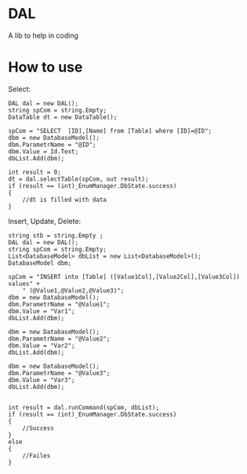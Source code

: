 # DAL
A lib to help in coding

# How to use

Select:

    DAL dal = new DAL();
    string spCom = string.Empty;
    DataTable dt = new DataTable();

    spCom = "SELECT  [ID],[Name] from [Table] where [ID]=@ID";
    dbm = new DatabaseModel();
    dbm.ParametrName = "@ID";
    dbm.Value = Id.Text;
    dbList.Add(dbm);

    int result = 0;
    dt = dal.selectTable(spCom, out result);
    if (result == (int)_EnumManager.DbState.success)
    {
        //dt is filled with data
    }

Insert, Update, Delete:

    string stb = string.Empty ;
    DAL dal = new DAL();
    string spCom = string.Empty;
    List<DatabaseModel> dbList = new List<DatabaseModel>();
    DatabaseModel dbm;
            
    spCom = "INSERT into [Table] ([Value1Col],[Value2Col],[Value3Col]) values" +
        " (@Value1,@Value2,@Value3)";
    dbm = new DatabaseModel();
    dbm.ParametrName = "@Value1";
    dbm.Value = "Var1";
    dbList.Add(dbm);
            
    dbm = new DatabaseModel();
    dbm.ParametrName = "@Value2";
    dbm.Value = "Var2";
    dbList.Add(dbm);
            
    dbm = new DatabaseModel();
    dbm.ParametrName = "@Value3";
    dbm.Value = "Var3";
    dbList.Add(dbm);
            

    int result = dal.runCommand(spCom, dbList);
    if (result == (int)_EnumManager.DbState.success)
    {
        //Success
    }
    else
    {
        //Failes
    }

